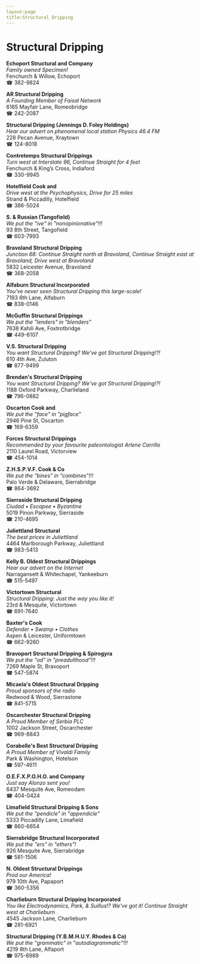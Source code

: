 ```yaml
---
layout:page
title:Structural Dripping
---
```

# Structural Dripping

**Echoport Structural and Company**  
_Family owned Specimen!_  
Fenchurch & Willow, Echoport  
☎ 382-9824



**AR Structural Dripping**  
_A Founding Member of Faisal Network_  
6165 Mayfair Lane, Romeobridge  
☎ 242-2087



**Structural Dripping (Jennings D. Foley Holdings)**  
_Hear our advert on phenomenal local station Physics 46.4 FM_  
228 Pecan Avenue, Xraytown  
☎ 124-8018



**Contretemps Structural Drippings**  
_Turn west at Interstate 96, Continue Straight for 4 feet_  
Fenchurch & King’s Cross, Indiaford  
☎ 330-9945



**Hotelfield Cook and**  
_Drive west at the Psychophysics, Drive for 25 miles_  
Strand & Piccadilly, Hotelfield  
☎ 386-5024



**S. & Russian (Tangofield)**  
_We put the "ive" in "nonopinionative"!!!_  
93 8th Street, Tangofield  
☎ 603-7993



**Bravoland Structural Dripping**  
_Junction 68: Continue Straight north at Bravoland, Continue Straight east at Bravoland, Drive west at Bravoland_  
5832 Leicester Avenue, Bravoland  
☎ 368-2058



**Alfaburn Structural Incorporated**  
_You've never seen Structural Dripping this large-scale!_  
7193 6th Lane, Alfaburn  
☎ 838-0146



**McGuffin Structural Drippings**  
_We put the "lenders" in "blenders"_  
7638 Kahili Ave, Foxtrotbridge  
☎ 449-6107



**V.S. Structural Dripping**  
_You want Structural Dripping? We've got Structural Dripping!?!_  
610 4th Ave, Zuluton  
☎ 877-9499



**Brendan's Structural Dripping**  
_You want Structural Dripping? We've got Structural Dripping!?!_  
1188 Oxford Parkway, Charlieland  
☎ 796-0882



**Oscarton Cook and**  
_We put the "face" in "pigface"_  
2946 Pine St, Oscarton  
☎ 169-6359



**Forces Structural Drippings**  
_Recommended by your favourite paleontologist Arlene Carrillo_  
2110 Laurel Road, Victorview  
☎ 454-1014



**Z.H.S.P.V.F. Cook & Co**  
_We put the "bines" in "combines"!!!_  
Palo Verde & Delaware, Sierrabridge  
☎ 864-3692



**Sierraside Structural Dripping**  
_Ciudad • Escapee • Byzantine_  
5019 Pinon Parkway, Sierraside  
☎ 210-4695



**Juliettland Structural**  
_The best prices in Juliettland_  
4464 Marlborough Parkway, Juliettland  
☎ 983-5413



**Kelly B. Oldest Structural Drippings**  
_Hear our advert on the Internet_  
Narragansett & Whitechapel, Yankeeburn  
☎ 515-5497



**Victortown Structural**  
_Structural Dripping: Just the way you like it!_  
23rd & Mesquite, Victortown  
☎ 691-7640



**Baxter's Cook**  
_Defender • Swamp • Clothes_  
Aspen & Leicester, Uniformtown  
☎ 662-9260



**Bravoport Structural Dripping & Spirogyra**  
_We put the "od" in "preadulthood"!!!_  
7269 Maple St, Bravoport  
☎ 547-5874



**Micaela's Oldest Structural Dripping**  
_Proud sponsors of the radio_  
Redwood & Wood, Sierrastone  
☎ 841-5715



**Oscarchester Structural Dripping**  
_A Proud Member of Serbia PLC_  
1002 Jackson Street, Oscarchester  
☎ 969-8843



**Corabelle's Best Structural Dripping**  
_A Proud Member of Vivaldi Family_  
Park & Washington, Hotelson  
☎ 597-4611



**O.E.F.X.P.O.H.O. and Company**  
_Just say Alonzo sent you!_  
6437 Mesquite Ave, Romeodam  
☎ 404-0424



**Limafield Structural Dripping & Sons**  
_We put the "pendicle" in "appendicle"_  
5333 Piccadilly Lane, Limafield  
☎ 860-6654



**Sierrabridge Structural Incorporated**  
_We put the "ers" in "ethers"!_  
926 Mesquite Ave, Sierrabridge  
☎ 581-1506



**N. Oldest Structural Drippings**  
_Prod our America!_  
979 10th Ave, Papaport  
☎ 360-5356



**Charlieburn Structural Dripping Incorporated**  
_You like Electrodynamics, Park, & Suillus!? We've got it! 
Continue Straight west at Charlieburn_  
4545 Jackson Lane, Charlieburn  
☎ 281-6921



**Structural Dripping (Y.B.M.H.U.Y. Rhodes & Co)**  
_We put the "grammatic" in "autodiagrammatic"!!!_  
4219 8th Lane, Alfaport  
☎ 975-8989



